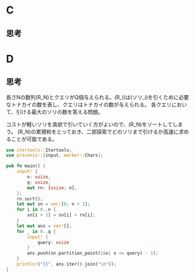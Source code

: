 # C
## 思考

# D
## 思考
長さNの数列\(R_N\)とクエリがQ個与えられる。\(R_i\)は\(ソリ_i\)を引くために必要なトナカイの数を表し、クエリはトナカイの数が与えられる。
各クエリにおいて、引ける最大のソリの数を答える問題。

コストが軽いソリを貪欲で引いていく方がよいので、\(R_N\)をソートしてしまう。
\(R_N\)の累積和をとっておき、二部探索でどのソリまで引けるか高速に求めることが可能である。

```rust
use itertools::Itertools;
use proconio::{input, marker::Chars};

pub fn main() {
    input! {
        n: usize,
        q: usize,
        mut rn: [usize; n],
    };
    rn.sort();
    let mut sn = vec![0; n + 1];
    for i in 0..n {
        sn[i + 1] = sn[i] + rn[i];
    }
    let mut ans = vec![];
    for _ in 0..q {
        input! {
            query: usize
        }
        ans.push(sn.partition_point(|&x| x <= query) - 1);
    }
    println!("{}", ans.iter().join("\n"));
}

```